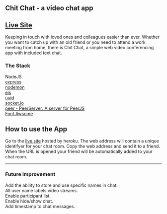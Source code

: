 ## Chit Chat - a video chat app

## [Live Site](https://chit-chat-video-chat-app.herokuapp.com)

Keeping in touch with loved ones and colleagues easier than ever. Whether you want to catch up with an old friend or you need to attend a work meeting from home, there is Chit Chat, a simple web video conferencing app with included text chat.  

### The Stack
NodeJS  
[express](https://www.npmjs.com/package/express)  
[nodemon](https://www.npmjs.com/package/nodemon)  
[ejs](https://ejs.co/)    
[uuid](https://www.npmjs.com/package/uuid)  
[socket.io  ](https://socket.io)  
[peer - PeerServer: A server for PeerJS ](https://www.npmjs.com/package/peer)  
[Font Awsome](https://fontawesome.com/)    

## How to use the App
Go to the [live site](https://chit-chat-video-chat-app.herokuapp.com) hosted by heroku.  The web address will contain a unique identifyer for your chat room.  Copy the web address and send it to a friend.  When the URL is opened your friend will be automatically added to your chat room.
  
  
<hr>

### Future improvement

Add the ability to store and use specific names in chat.  
All user name labels video streams.  
Enable participant list.  
Enable hide/show chat.  
Add timestamp to chat messages.  

